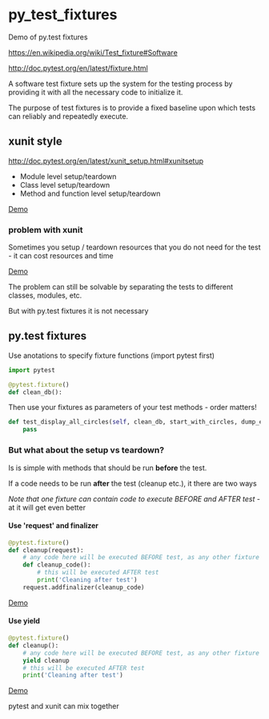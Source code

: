 # py_test_fixtures
Demo of py.test fixtures

https://en.wikipedia.org/wiki/Test_fixture#Software

http://doc.pytest.org/en/latest/fixture.html

A software test fixture sets up the system for the testing process by providing it with all the necessary code to initialize it.

The purpose of test fixtures is to provide a fixed baseline upon which tests can reliably and repeatedly execute.

## xunit style
http://doc.pytest.org/en/latest/xunit_setup.html#xunitsetup
* Module level setup/teardown
* Class level setup/teardown
* Method and function level setup/teardown

[Demo](demo/test_xunit_style.py)

### problem with xunit
Sometimes you setup / teardown resources that you do not need for the test - it can cost resources and time

[Demo](demo/test_xunit_problem.py)

The problem can still be solvable by separating the tests to different classes, modules, etc.

But with py.test fixtures it is not necessary

## py.test fixtures
Use anotations to specify fixture functions (import pytest first)

```python
import pytest

@pytest.fixture()
def clean_db():
```

Then use your fixtures as parameters of your test methods - order matters!
```python
def test_display_all_circles(self, clean_db, start_with_circles, dump_event_log_to_json):
    pass
```

### But what about the setup vs teardown?
Is is simple with methods that should be run **before** the test.

If a code needs to be run **after** the test (cleanup etc.), it there are two ways

*Note that one fixture can contain code to execute BEFORE and AFTER test* - at it will get even better

#### Use 'request' and finalizer
```python
@pytest.fixture()
def cleanup(request):
    # any code here will be executed BEFORE test, as any other fixture
    def cleanup_code():
        # this will be executed AFTER test
        print('Cleaning after test')
    request.addfinalizer(cleanup_code)
```

[Demo](demo/test_pytest_problem_solution1.py)

#### Use yield
```python
@pytest.fixture()
def cleanup():
    # any code here will be executed BEFORE test, as any other fixture
    yield cleanup
    # this will be executed AFTER test
    print('Cleaning after test')
```

[Demo](demo/test_pytest_problem_solution2.py)


pytest and xunit can mix together


